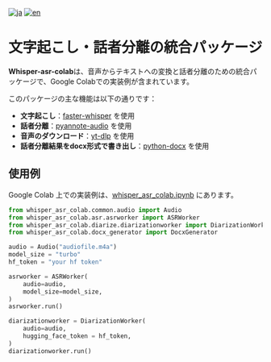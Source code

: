 [![ja](https://img.shields.io/badge/lang-ja-blue.svg)](README_ja.md)
[![en](https://img.shields.io/badge/lang-en-red.svg)](README.md)

# 文字起こし・話者分離の統合パッケージ
**Whisper-asr-colab**は、音声からテキストへの変換と話者分離のための統合パッケージで、Google Colabでの実装例が含まれています。

このパッケージの主な機能は以下の通りです：
* **文字起こし**：[faster-whisper](https://github.com/SYSTRAN/faster-whisper) を使用
* **話者分離**：[pyannote-audio](https://github.com/pyannote/pyannote-audio) を使用
* **音声のダウンロード**：[yt-dlp](https://github.com/yt-dlp/yt-dlp) を使用
* **話者分離結果をdocx形式で書き出し**：[python-docx](https://github.com/python-openxml/python-docx) を使用

## 使用例
Google Colab 上での実装例は、[whisper_asr_colab.ipynb](whisper_asr_colab.ipynb) にあります。
```python
from whisper_asr_colab.common.audio import Audio
from whisper_asr_colab.asr.asrworker import ASRWorker
from whisper_asr_colab.diarize.diarizationworker import DiarizationWorker
from whisper_asr_colab.docx_generator import DocxGenerator

audio = Audio("audiofile.m4a")
model_size = "turbo"
hf_token = "your hf token"

asrworker = ASRWorker(
    audio=audio,
    model_size=model_size,
)
asrworker.run()

diarizationworker = DiarizationWorker(
    audio=audio,
    hugging_face_token = hf_token,
)
diarizationworker.run()
```